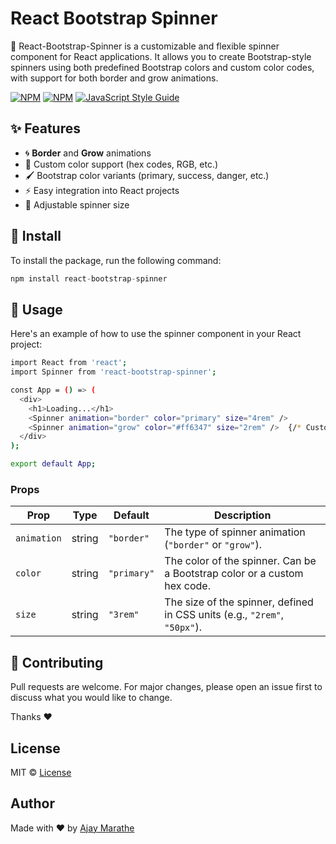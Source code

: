 # React Bootstrap Spinner
🎉 React-Bootstrap-Spinner is a customizable and flexible spinner component for React applications. It allows you to create Bootstrap-style spinners using both predefined Bootstrap colors and custom color codes, with support for both border and grow animations.

[![NPM](https://img.shields.io/npm/v/react-bootstrap-spinner.svg)](https://www.npmjs.com/package/react-bootstrap-spinner) [![NPM](https://img.shields.io/npm/dt/react-bootstrap-spinner.svg)](https://www.npmjs.com/package/react-bootstrap-spinner) 
[![JavaScript Style Guide](https://img.shields.io/badge/code_style-standard-brightgreen.svg)](https://standardjs.com)

## ✨ Features

* 🌀 **Border** and **Grow** animations
* 🎨 Custom color support (hex codes, RGB, etc.)
* 🖌️ Bootstrap color variants (primary, success, danger, etc.)
* ⚡ Easy integration into React projects
* 🔧 Adjustable spinner size


## 🚀 Install
To install the package, run the following command:
```js
npm install react-bootstrap-spinner
```

## 📖 Usage
Here's an example of how to use the spinner component in your React project:
```bash
import React from 'react';
import Spinner from 'react-bootstrap-spinner';

const App = () => (
  <div>
    <h1>Loading...</h1>
    <Spinner animation="border" color="primary" size="4rem" />
    <Spinner animation="grow" color="#ff6347" size="2rem" />  {/* Custom color */}
  </div>
);

export default App;
```

### Props

| Prop        | Type     | Default   | Description                                                        |
|-------------|----------|-----------|--------------------------------------------------------------------|
| `animation` | string   | `"border"`| The type of spinner animation (`"border"` or `"grow"`).             |
| `color`     | string   | `"primary"`| The color of the spinner. Can be a Bootstrap color or a custom hex code. |
| `size`      | string   | `"3rem"`  | The size of the spinner, defined in CSS units (e.g., `"2rem"`, `"50px"`). |

## 🤝 Contributing

Pull requests are welcome. For major changes, please open an issue first to discuss what you would like to change.

Thanks ❤️

## License

MIT © [License](https://github.com/ajaymarathe/react-bootstrap-spinner/blob/master/LICENSE)

## Author
Made with ❤️ by [Ajay Marathe](https://github.com/ajaymarathe)


